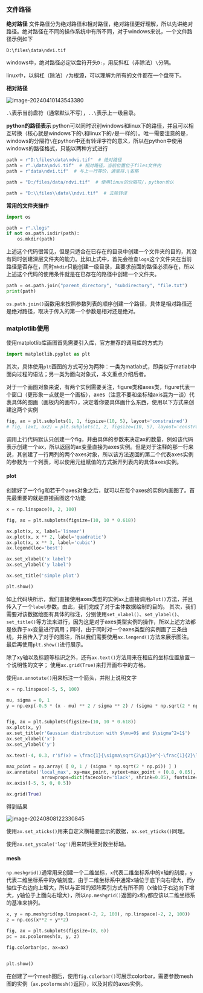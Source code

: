 ### 文件路径

**绝对路径**
文件路径分为绝对路径和相对路径，绝对路径更好理解，所以先讲绝对路径。绝对路径在不同的操作系统中有所不同，对于windows来说，一个文件路径示例如下

```
D:\files\data\ndvi.tif
```

windows中，绝对路径必定以盘符开头`D:`，用反斜杠（非除法）`\`分隔。

linux中，以斜杠（除法）`/`为根源，可以理解为所有的文件都在一个盘符下。

**相对路径**

![image-20240410143543380](C:\Users\outline\AppData\Roaming\Typora\typora-user-images\image-20240410143543380.png)

`.\`表示当前盘符（通常默认不写），`..\`表示上一级目录。

**python的路径表示**
python可以同时识别windows和linux下的路径，并且可以相互转换（核心就是windows下的`\`和linux下的`/`是一样的）。唯一需要注意的是，windows的分隔符`\`在python中还有转译字符的意义，所以在python中使用windows的路径格式，只能以两种方式进行

```python
path = r"D:\files\data\ndvi.tif"  # 绝对路径
path = r".\data\ndvi.tif"  # 相对路径，当前位置位于files文件内
path = r"data\ndvi.tif"  # 与上一行等价，通常将.\省略

path = "D:/files/data/ndvi.tif"  # 使用linux的分隔符/，python也认

path = "D:\\files\\data\\ndvi.tif"  # 去除转译
```

**常用的文件夹操作**

```python
import os

path = r".\logs"
if not os.path.isdir(path):
    os.mkdir(path)  
```

上述这个代码很常见，但是只适合在已存在的目录中创建一个文件夹的目的，其没有同时创建深层文件夹的能力。比如上式中，首先会检查`logs`这个文件夹在当前路径是否存在，同时`mkdir`只能创建一级目录，且要求前面的路径必须存在，所以上述这个代码的使用条件就是在已存在的路径中创建一个文件夹。

```python
path = os.path.join("parent_directory", "subdirectory", "file.txt")
print(path)
```

`os.path.join()`函数用来按照参数列表的顺序创建一个路径，具体是相对路径还是绝对路径，取决于传入的第一个参数是相对还是绝对。

### matplotlib使用

使用matplotlib库画图首先需要引入库，官方推荐的调用库的方式为
```python
import matplotlib.pyplot as plt
```

其次，具体使用`plt`画图的方式可分为两种：一类为matlab式，即类似于matlab中面向过程的语法；另一类为面向对象式，本文重点介绍后者。

对于一个画图对象来说，有两个实例需要关注，figure类和axes类，figure代表一个窗口（更形象一点就是一个画板），axes（注意不要和坐标轴axis混为一谈）代表具体的图画（画板内的画布），决定着你要具体画什么东西，使用以下方式来创建这两个实例
```python
fig, ax = plt.subplots(1, 1, figsize=(10, 5), layout='constrained')
# fig, (ax1, ax2) = plt.subplots(1, 2, figsize=(10, 5), layout='constrained')
```

调用上行代码默认只创建一个fig，并由具体的参数来决定ax的数量，例如该代码表示创建一个ax，所以返回的ax变量直接为axes实例。但是对于注释的那一行来说，其创建了一行两列的两个axes对象，所以该方法返回的第二个代表axes实例的参数为一个列表，可以使用元组赋值的方式拆开列表内的具体axes实例。

#### plot

创建好了一个fig和若干个axes对象之后，就可以在每个axes的实例内画图了。首先最重要的就是直接画图这个功能
```python
x = np.linspace(0, 2, 100)

fig, ax = plt.subplots(figsize=(10, 10 * 0.618))

ax.plot(x, x, label='linear')
ax.plot(x, x ** 2, label='quadratic')
ax.plot(x, x ** 3, label='cubic')
ax.legend(loc='best')

ax.set_xlabel('x label')
ax.set_ylabel('y label')

ax.set_title('simple plot')

plt.show()
```

如上代码块所示，我们直接使用axes类型的实例`ax`上直接调用`plot()`方法，并且传入了一个`label`参数。由此，我们完成了对于主体数据绘制的目的。
其次，我们需要对该数据绘图有具体的标注，分别使用`set_xlabel()`、`set_ylabel()`、`set_title()`等方法来进行，因为这是对于axes类型实例的操作，所以上述方法都是依靠于`ax`变量进行调用；同时，由于同时对一个axes类型的实例画了三条曲线，并且传入了对于的图注，所以我们需要使用`ax.lengend()`方法来展示图注。
最后再使用`plt.show()`进行展示。

除了xy轴以及标题等标识之外，还有`ax.text()`方法用来在相应的坐标位置放置一个说明性的文字；
使用`ax.grid(True)`来打开画布中的方格。

使用`ax.annotate()`用来标注一个箭头，并附上说明文字
```python
x = np.linspace(-5, 5, 100)

mu, sigma = 0, 1
y = np.exp(-0.5 * (x - mu) ** 2 / sigma ** 2) / (sigma * np.sqrt(2 * np.pi))


fig, ax = plt.subplots(figsize=(10, 10 * 0.618))
ax.plot(x, y)
ax.set_title(r'Gaussian distribution with $\mu=0$ and $\sigma^2=1$')
ax.set_xlabel('x')
ax.set_ylabel('y')

ax.text(-4, 0.3, r'$f(x) = \frac{1}{\sigma\sqrt{2\pi}}e^{-\frac{1}{2}\left(\frac{x-\mu}{\sigma}\right)^2}$', fontsize=15)

max_point = np.array( [ 0, 1 / (sigma * np.sqrt(2 * np.pi)) ] )
ax.annotate('local_max', xy=max_point, xytext=max_point + (0.8, 0.05), 
             arrowprops=dict(facecolor='black', shrink=0.05), fontsize=15)
ax.axis([-5, 5, 0, 0.5])

ax.grid(True)
```

得到结果

![image-20240808122330845](C:\Users\outline\AppData\Roaming\Typora\typora-user-images\image-20240808122330845.png)

使用`ax.set_xticks()`用来自定义横轴要显示的数据，`ax.set_yticks()`同理。

使用`ax.set_yscale('log')`用来转换至对数坐标轴。

#### mesh

`np.meshgrid()`通常用来创建一个二维坐标，`x`代表二维坐标系中的x轴的刻度，`y`代表二维坐标系中的y轴刻度，由于二维坐标系中通常x轴位于底下向右增大，而y轴位于右边向上增大，所以与正常的矩阵索引方式有所不同（x轴位于右边向下增大，y轴位于上面向右增大），所以`np.meshgrid()`返回的`x`和`y`都应该以二维坐标系的基准来排列。

```python
x, y = np.meshgrid(np.linspace(-2, 2, 100), np.linspace(-2, 2, 100))
z = np.cos(x**2 + y**2)

fig, ax = plt.subplots(figsize=(8, 6))
pc = ax.pcolormesh(x, y, z)

fig.colorbar(pc, ax=ax)


plt.show()
```

在创建了一个mesh图后，使用`fig.colorbar()`可展示colorbar，需要参数mesh图的实例（`ax.pcolormesh()`返回），以及对应的axes实例。